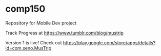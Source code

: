 # comp150
Repository for Mobile Dev project

Track Progress at https://www.tumblr.com/blog/mustrip

Version 1 is live! Check out https://play.google.com/store/apps/details?id=com.xeno.MusTrip
